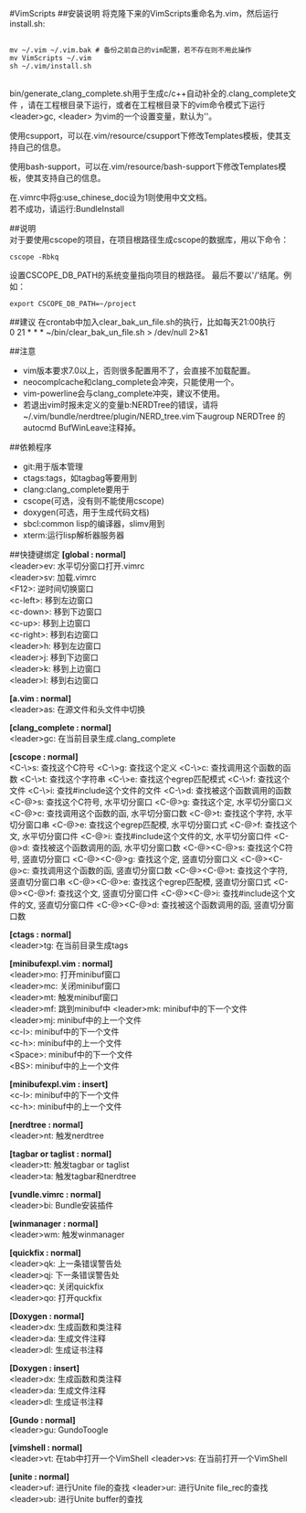 #VimScripts
##安装说明
将克隆下来的VimScripts重命名为.vim，然后运行install.sh:  
<pre>
<code>
mv ~/.vim ~/.vim.bak # 备份之前自己的vim配置，若不存在则不用此操作  
mv VimScripts ~/.vim  
sh ~/.vim/install.sh  
</code>
</pre>

bin/generate\_clang\_complete.sh用于生成c/c++自动补全的.clang\_complete文件
，请在工程根目录下运行，或者在工程根目录下的vim命令模式下运行
&lt;leader&gt;gc, &lt;leader&gt; 为vim的一个设置变量，默认为'\'。

使用csupport，可以在.vim/resource/csupport下修改Templates模板，使其支持自己的信息。  

使用bash-support，可以在.vim/resource/bash-support下修改Templates模板，使其支持自己的信息。  

在.vimrc中将g:use\_chinese\_doc设为1则使用中文文档。  
若不成功，请运行:BundleInstall   

##说明  
对于要使用cscope的项目，在项目根路径生成cscope的数据库，用以下命令：
<pre><code>cscope -Rbkq</code></pre>
设置CSCOPE\_DB\_PATH的系统变量指向项目的根路径。 最后不要以'/'结尾。例如：  
<pre><code>export CSCOPE_DB_PATH=~/project</code></pre>

##建议
在crontab中加入clear\_bak\_un\_file.sh的执行，比如每天21:00执行  
0 21 * * * ~/bin/clear\_bak\_un\_file.sh > /dev/null 2>&1  

##注意
- vim版本要求7.0以上，否则很多配置用不了，会直接不加载配置。
- neocomplcache和clang\_complete会冲突，只能使用一个。
- vim-powerline会与clang\_complete冲突，建议不使用。
- 若退出vim时报未定义的变量b:NERDTree的错误，请将
~/.vim/bundle/nerdtree/plugin/NERD\_tree.vim下augroup NERDTree
的autocmd BufWinLeave注释掉。

##依赖程序
- git:用于版本管理
- ctags:tags，如tagbag等要用到
- clang:clang\_complete要用于
- cscope(可选，没有则不能使用cscope)
- doxygen(可选，用于生成代码文档)
- sbcl:common lisp的编译器，slimv用到
- xterm:运行lisp解析器服务器


##快捷键绑定
**[global : normal]**  
&lt;leader&gt;ev: 	水平切分窗口打开.vimrc  
&lt;leader&gt;sv: 	加载.vimrc  
&lt;F12&gt;: 			逆时间切换窗口  
&lt;c-left&gt;: 		移到左边窗口  
&lt;c-down&gt;: 		移到下边窗口  
&lt;c-up&gt;: 		移到上边窗口  
&lt;c-right&gt;: 		移到右边窗口  
&lt;leader&gt;h: 		移到左边窗口  
&lt;leader&gt;j: 		移到下边窗口  
&lt;leader&gt;k: 		移到上边窗口  
&lt;leader&gt;l: 		移到右边窗口  

**[a.vim : normal]**  
&lt;leader&gt;as: 	在源文件和头文件中切换  

**[clang_complete : normal]**  
&lt;leader&gt;gc: 	在当前目录生成.clang\_complete  

**[cscope : normal]**  
&lt;C-\\&gt;s:  查找这个C符号 
&lt;C-\\&gt;g:  查找这个定义
&lt;C-\\&gt;c:  查找调用这个函数的函数
&lt;C-\\&gt;t:  查找这个字符串
&lt;C-\\&gt;e:  查找这个egrep匹配模式
&lt;C-\\&gt;f:  查找这个文件
&lt;C-\\&gt;i:  查找#include这个文件的文件
&lt;C-\\&gt;d:  查找被这个函数调用的函数
&lt;C-@&gt;s:   查找这个C符号, 水平切分窗口 
&lt;C-@&gt;g:   查找这个定, 水平切分窗口义
&lt;C-@&gt;c:   查找调用这个函数的函, 水平切分窗口数
&lt;C-@&gt;t:   查找这个字符, 水平切分窗口串
&lt;C-@&gt;e:   查找这个egrep匹配模, 水平切分窗口式
&lt;C-@&gt;f:   查找这个文, 水平切分窗口件
&lt;C-@&gt;i:   查找#include这个文件的文, 水平切分窗口件
&lt;C-@&gt;d:   查找被这个函数调用的函, 水平切分窗口数
&lt;C-@&gt;&lt;C-@&gt;s:  查找这个C符号, 竖直切分窗口 
&lt;C-@&gt;&lt;C-@&gt;g:  查找这个定, 竖直切分窗口义
&lt;C-@&gt;&lt;C-@&gt;c:  查找调用这个函数的函, 竖直切分窗口数
&lt;C-@&gt;&lt;C-@&gt;t:  查找这个字符, 竖直切分窗口串
&lt;C-@&gt;&lt;C-@&gt;e:  查找这个egrep匹配模, 竖直切分窗口式
&lt;C-@&gt;&lt;C-@&gt;f:  查找这个文, 竖直切分窗口件
&lt;C-@&gt;&lt;C-@&gt;i:  查找#include这个文件的文, 竖直切分窗口件
&lt;C-@&gt;&lt;C-@&gt;d:  查找被这个函数调用的函, 竖直切分窗口数

**[ctags : normal]**  
&lt;leader&gt;tg: 	在当前目录生成tags  

**[minibufexpl.vim : normal]**  
&lt;leader&gt;mo: 	打开minibuf窗口  
&lt;leader&gt;mc: 	关闭minibuf窗口  
&lt;leader&gt;mt: 	触发minibuf窗口  
&lt;leader&gt;mf: 	跳到minibuf中
&lt;leader&gt;mk: 	minibuf中的下一个文件  
&lt;leader&gt;mj: 	minibuf中的上一个文件  
&lt;c-l&gt;: 			minibuf中的下一个文件  
&lt;c-h&gt;: 			minibuf中的上一个文件  
&lt;Space&gt;: 			minibuf中的下一个文件  
&lt;BS&gt;: 			minibuf中的上一个文件  

**[minibufexpl.vim : insert]**  
&lt;c-l&gt;: 			minibuf中的下一个文件  
&lt;c-h&gt;: 			minibuf中的上一个文件  

**[nerdtree : normal]**  
&lt;leader&gt;nt: 	触发nerdtree  

**[tagbar or taglist : normal]**  
&lt;leader&gt;tt: 	触发tagbar or taglist  
&lt;leader&gt;ta: 	触发tagbar和nerdtree  

**[vundle.vimrc : normal]**  
&lt;leader&gt;bi: 	Bundle安装插件  

**[winmanager : normal]**  
&lt;leader&gt;wm: 	触发winmanager  

**[quickfix : normal]**  
&lt;leader&gt;qk:		上一条错误警告处  
&lt;leader&gt;qj: 	下一条错误警告处  
&lt;leader&gt;qc:		关闭quickfix  
&lt;leader&gt;qo:		打开quckfix  

**[Doxygen : normal]**  
&lt;leader&gt;dx: 	生成函数和类注释  
&lt;leader&gt;da: 	生成文件注释  
&lt;leader&gt;dl: 	生成证书注释  

**[Doxygen : insert]**  
&lt;leader&gt;dx: 	生成函数和类注释  
&lt;leader&gt;da: 	生成文件注释  
&lt;leader&gt;dl: 	生成证书注释  

**[Gundo : normal]**  
&lt;leader&gt;gu: 	GundoToogle  

**[vimshell : normal]**  
&lt;leader&gt;vt:   在tab中打开一个VimShell
&lt;leader&gt;vs:   在当前打开一个VimShell

**[unite : normal]**  
&lt;leader&gt;uf:   进行Unite file的查找
&lt;leader&gt;ur:   进行Unite file\_rec的查找
&lt;leader&gt;ub:   进行Unite buffer的查找
